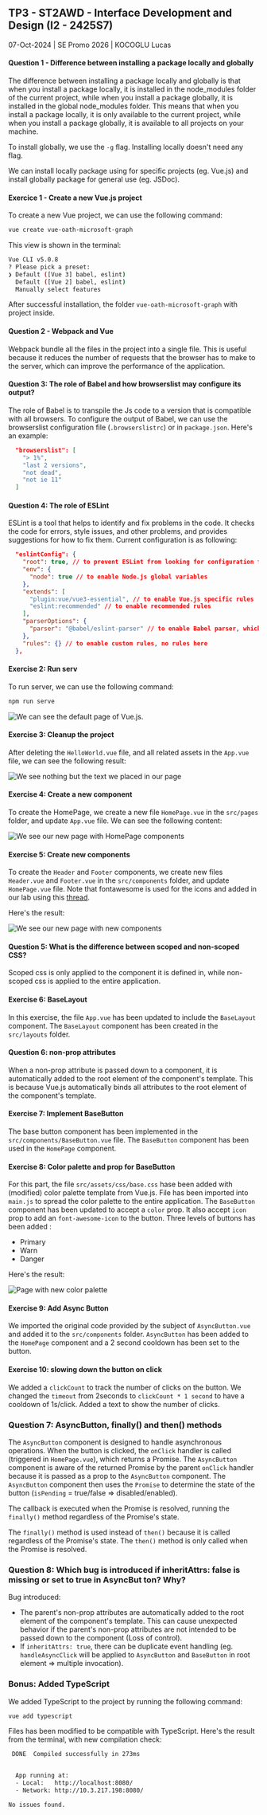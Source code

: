 ## TP3 - ST2AWD - Interface Development and Design (I2 - 2425S7)

07-Oct-2024 | SE Promo 2026 | KOCOGLU Lucas


#### Question 1 - Difference between installing a package locally and globally

The difference between installing a package locally and globally is that when you install a package locally, it is installed in the node_modules folder of the current project, while when you install a package globally, it is installed in the global node_modules folder. 
This means that when you install a package locally, it is only available to the current project, while when you install a package globally, it is available to all projects on your machine.

To install globally, we use the `-g` flag. Installing locally doesn't need any flag.

We can install locally package using for specific projects (eg. Vue.js) and install globally package for general use (eg. JSDoc).

#### Exercice 1 - Create a new Vue.js project

To create a new Vue project, we can use the following command:

```bash
vue create vue-oath-microsoft-graph
```

This view is shown in the terminal:

```bash
Vue CLI v5.0.8
? Please pick a preset: 
❯ Default ([Vue 3] babel, eslint) 
  Default ([Vue 2] babel, eslint) 
  Manually select features 
```

After successful installation, the folder `vue-oath-microsoft-graph` with project inside.

#### Question 2 - Webpack and Vue

Webpack bundle all the files in the project into a single file. This is useful because it reduces the number of requests that the browser has to make to the server, which can improve the performance of the application.

#### Question 3: The role of Babel and how browserslist may configure its output?

The role of Babel is to transpile the Js code to a version that is compatible with all browsers.
To configure the output of Babel, we can use the browserslist configuration file (`.browserslistrc`) or in `package.json`.
Here's an example:
```json
  "browserslist": [
    "> 1%",
    "last 2 versions",
    "not dead",
    "not ie 11"
  ]
```

#### Question 4: The role of ESLint

ESLint is a tool that helps to identify and fix problems in the code. It checks the code for errors, style issues, and other problems, and provides suggestions for how to fix them.
Current configuration is as following:

```json
  "eslintConfig": {
    "root": true, // to prevent ESLint from looking for configuration files in parent directories
    "env": {
      "node": true // to enable Node.js global variables
    },
    "extends": [
      "plugin:vue/vue3-essential", // to enable Vue.js specific rules
      "eslint:recommended" // to enable recommended rules
    ],
    "parserOptions": {
      "parser": "@babel/eslint-parser" // to enable Babel parser, which allows ESLint to understand modern JavaScript syntax
    },
    "rules": {} // to enable custom rules, no rules here
  },
```

#### Exercise 2: Run serv

To run server, we can use the following command:

```bash
npm run serve
```

![We can see the default page of Vue.js.](https://raw.githubusercontent.com/LucasKoc/TP3-ST2AWD/refs/heads/main/Ressources/Screenshot%202024-10-04%20at%2010.05.22.png "Default page of Vue.js")

#### Exercise 3: Cleanup the project

After deleting the `HelloWorld.vue` file, and all related assets in the `App.vue` file, we can see the following result:

![We see nothing but the text we placed in our page](https://raw.githubusercontent.com/LucasKoc/TP3-ST2AWD/refs/heads/main/Ressources/Screenshot%202024-10-04%20at%2010.17.59.png "Empty page with a little message saying that there is nothing like in the subject")

#### Exercise 4: Create a new component

To create the HomePage, we create a new file `HomePage.vue` in the `src/pages` folder, and update `App.vue` file. We can see the following content:

![We see our new page with HomePage components](https://raw.githubusercontent.com/LucasKoc/TP3-ST2AWD/refs/heads/main/Ressources/Screenshot%202024-10-04%20at%2010.38.50.png "Our new page with HomePage components")

#### Exercise 5: Create new components

To create the `Header` and `Footer` components, we create new files `Header.vue` and `Footer.vue` in the `src/components` folder, and update `HomePage.vue` file.
Note that fontawesome is used for the icons and added in our lab using this [thread](https://stackoverflow.com/questions/66389974/using-font-awesome-in-vue-3).

Here's the result:

![We see our new page with new components](https://raw.githubusercontent.com/LucasKoc/TP3-ST2AWD/refs/heads/main/Ressources/Screenshot%202024-10-04%20at%2012.01.35.png "Our new page with new components")

#### Question 5: What is the difference between scoped and non-scoped CSS?

Scoped css is only applied to the component it is defined in, while non-scoped css is applied to the entire application.

#### Exercise 6: BaseLayout

In this exercise, the file `App.vue` has been updated to include the `BaseLayout` component. The `BaseLayout` component has been created in the `src/layouts` folder.

#### Question 6: non-prop attributes

When a non-prop attribute is passed down to a component, it is automatically added to the root element of the component's template. This is because Vue.js automatically binds all attributes to the root element of the component's template.

#### Exercise 7: Implement BaseButton

The base button component has been implemented in the `src/components/BaseButton.vue` file. The `BaseButton` component has been used in the `HomePage` component.

#### Exercise 8: Color palette and prop for BaseButton

For this part, the file `src/assets/css/base.css` hase been added with (modified) color palette template from Vue.js. File has been imported into `main.js` to spread the color palette to the entire application.
The `BaseButton` component has been updated to accept a `color` prop. It also accept `icon` prop to add an `font-awesome-icon` to the button.
Three levels of buttons has been added :
- Primary
- Warn
- Danger

Here's the result:

![Page with new color palette](https://raw.githubusercontent.com/LucasKoc/TP3-ST2AWD/refs/heads/main/Ressources/Screenshot%202024-10-06%20at%2023.40.31.png "Our page with new color palette")

#### Exercise 9: Add Async Button

We imported the original code provided by the subject of `AsyncButton.vue` and added it to the `src/components` folder. 
`AsyncButton` has been added to the `HomePage` component and a 2 second cooldown has been set to the button.

#### Exercise 10: slowing down the button on click

We added a `clickCount` to track the number of clicks on the button. We changed the `timeout` from 2seconds to `clickCount * 1 second` to have a cooldown of 1s/click.
Added a text to show the number of clicks.

### Question 7: AsyncButton, finally() and then() methods

The `AsyncButton` component is designed to handle asynchronous operations. When the button is clicked, the `onClick` handler is called (triggered in `HomePage.vue`), which returns a Promise. The `AsyncButton` component is aware of the returned Promise by the parent `onClick` handler because it is passed as a prop to the `AsyncButton` component. The `AsyncButton` component then uses the `Promise` to determine the state of the button (`isPending` = true/false => disabled/enabled).

The callback is executed when the Promise is resolved, running the `finally()` method regardless of the Promise's state.

The `finally()` method is used instead of `then()` because it is called regardless of the Promise's state. The `then()` method is only called when the Promise is resolved.


### Question 8: Which bug is introduced if inheritAttrs: false is missing or set to true in AsyncBut ton? Why?

Bug introduced:
- The parent's non-prop attributes are automatically added to the root element of the component's template. This can cause unexpected behavior if the parent's non-prop attributes are not intended to be passed down to the component (Loss of control).
- If `inheritAttrs: true`, there can be duplicate event handling (eg. `handleAsyncClick` will be applied to `AsyncButton` and `BaseButton` in root element => multiple invocation).

### Bonus: Added TypeScript

We added TypeScript to the project by running the following command:

```bash
vue add typescript
```

Files has been modified to be compatible with TypeScript.
Here's the result from the terminal, with new compilation check:
```bash
 DONE  Compiled successfully in 273ms                                                                                                                                                                     4:21:27 PM


  App running at:
  - Local:   http://localhost:8080/ 
  - Network: http://10.3.217.198:8080/

No issues found.
```